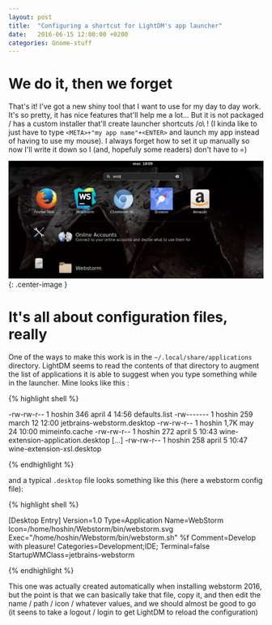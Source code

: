 ```yaml
---
layout: post
title:  "Configuring a shortcut for LightDM's app launcher"
date:   2016-06-15 12:00:00 +0200
categories: Gnome-stuff
---
```


# We do it, then we forget

That's it! I've got a new shiny tool that I want to use for my day to day work. It's so pretty, it has nice features that'll help me a lot... 
But it is not packaged / has a custom installer that'll create launcher shortcuts /o\ ! (I kinda like to just have to type
 `<META>+"my app name"+<ENTER>` and launch my app instead of having to use my mouse). I always forget how to set it up manually so now I'll 
 write it down so I (and, hopefuly some readers) don't have to =)

 ![Ooooh! Shiny!](/images/shiny.png){: .center-image }


<!-- more -->

# It's all about configuration files, really

One of the ways to make this work is in the `~/.local/share/applications` directory. LightDM seems to read the contents of
 that directory to augment the list of applications it is able to suggest when you type something while in the launcher. Mine looks like this :
 
{% highlight shell %}

-rw-rw-r-- 1 hoshin  346 april  4  14:56 defaults.list
-rw------- 1 hoshin  259 march  12 12:00 jetbrains-webstorm.desktop
-rw-rw-r-- 1 hoshin 1,7K may    24 10:00 mimeinfo.cache
-rw-rw-r-- 1 hoshin  272 april  5  10:43 wine-extension-application.desktop
[...]
-rw-rw-r-- 1 hoshin  258 april  5  10:47 wine-extension-xsl.desktop

{% endhighlight %}


and a typical `.desktop` file looks something like this (here a webstorm config file): 


{% highlight shell %}

[Desktop Entry]
Version=1.0
Type=Application
Name=WebStorm
Icon=/home/hoshin/Webstorm/bin/webstorm.svg
Exec="/home/hoshin/Webstorm/bin/webstorm.sh" %f
Comment=Develop with pleasure!
Categories=Development;IDE;
Terminal=false
StartupWMClass=jetbrains-webstorm

{% endhighlight %}

This one was actually created automatically when installing webstorm 2016, but the point is that we can basically take that file,
copy it, and then edit the name / path / icon / whatever values, and we should almost be good to go 
(it seens to take a logout / login to get LightDM to reload the configuration)


